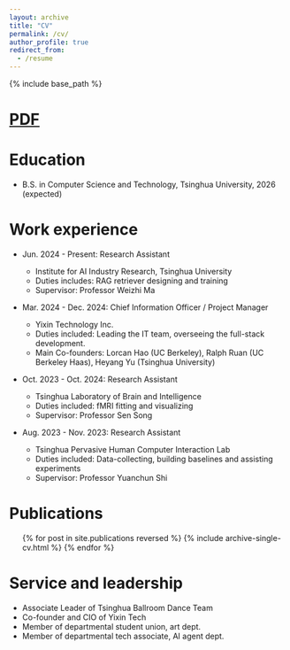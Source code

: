 ```yaml
---
layout: archive
title: "CV"
permalink: /cv/
author_profile: true
redirect_from:
  - /resume
---
```


{% include base_path %}

[PDF](/xiangyu_zhang.github.io/files/CV_Xiangyu_Zhang.pdf)
======

Education
======
* B.S. in Computer Science and Technology, Tsinghua University, 2026 (expected)

Work experience
======
* Jun. 2024 - Present: Research Assistant
  * Institute for AI Industry Research, Tsinghua University
  * Duties includes: RAG retriever designing and training
  * Supervisor: Professor Weizhi Ma

* Mar. 2024 - Dec. 2024: Chief Information Officer / Project Manager
  * Yixin Technology Inc.
  * Duties included: Leading the IT team, overseeing the full-stack development.
  * Main Co-founders: Lorcan Hao (UC Berkeley), Ralph Ruan (UC Berkeley Haas), Heyang Yu (Tsinghua University)

* Oct. 2023 - Oct. 2024: Research Assistant
  * Tsinghua Laboratory of Brain and Intelligence
  * Duties included: fMRI fitting and visualizing
  * Supervisor: Professor Sen Song

* Aug. 2023 - Nov. 2023: Research Assistant
  * Tsinghua Pervasive Human Computer Interaction Lab
  * Duties included: Data-collecting, building baselines and assisting experiments
  * Supervisor: Professor Yuanchun Shi

Publications
======
  <ul>{% for post in site.publications reversed %}
    {% include archive-single-cv.html %}
  {% endfor %}</ul>
  
Service and leadership
======
* Associate Leader of Tsinghua Ballroom Dance Team
* Co-founder and CIO of Yixin Tech
* Member of departmental student union, art dept.
* Member of departmental tech associate, AI agent dept.
